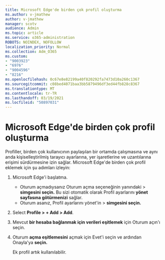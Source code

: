 ```yaml
---
title: Microsoft Edge'de birden çok profil oluşturma
ms.author: v-jmathew
author: v-jmathew
manager: scotv
audience: Admin
ms.topic: article
ms.service: o365-administration
ROBOTS: NOINDEX, NOFOLLOW
localization_priority: Normal
ms.collection: Adm_O365
ms.custom:
- "9003923"
- "6976"
- "9004596"
- "8216"
ms.openlocfilehash: 0c67e8e82199a40f820292fa7473d10a260c1367
ms.sourcegitcommit: c08bed4071baa3bb5879496df3ed44fb828c8367
ms.translationtype: MT
ms.contentlocale: tr-TR
ms.lasthandoff: 03/19/2021
ms.locfileid: "50897031"
---
```

# <a name="create-multiple-profiles-in-microsoft-edge"></a>Microsoft Edge'de birden çok profil oluşturma

Profiller, birden çok kullanıcının paylaşılan bir ortamda çalışmasına ve aynı anda kişiselleştirilmiş tarayıcı ayarlarına, yer işaretlerine ve uzantılarına erişimi sürdürmesine izin sağlar. Microsoft Edge'de birden çok profil eklemek için şu adımları izleyin:

1. Microsoft Edge'i başlatma.
    - Oturum açmadıysanız Oturum açma seçeneğinin yanındaki > **simgesini seçin.** Bu sizi otomatik olarak Profil ayarlarını **yönet sayfasına götürmenizi** sağlar.
    - Oturum asanız, Profil ayarlarını yönet'in > **simgesini seçin.**
2. Select **Profile > + Add > Add**.
3. Mevcut **bir hesaba bağlanmak için verileri eşitlemek** için Oturum açın'ı seçin.
4. Oturum **açma eşitlemesini** açmak için Evet'i seçin ve ardından Onayla'ya **seçin.**

    Ek profil artık kullanılabilir.
